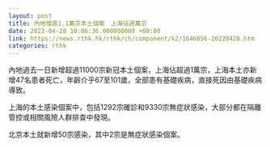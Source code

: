 ```yaml
---
layout: post
title: 內地增逾1.1萬宗本土個案　上海佔過萬宗
date: 2022-04-28 10:06:36.000000000 +08:00
link: https://news.rthk.hk/rthk/ch/component/k2/1646056-20220428.htm
categories: rthk
---
```


內地過去一日新增超過11000宗新冠本土個案，上海佔超過1萬宗，上海本土亦新增47名患者死亡，年齡介乎67至101歲，全部患有基礎疾病，直接死因由基礎疾病導致。

上海的本土感染個案中，包括1292宗確診和9330宗無症狀感染，大部分都在隔離管控或相關風險人群排查中發現。

北京本土就新增50宗感染，其中2宗是無症狀感染個案。
